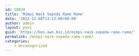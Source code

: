 ```yaml
---
id: 18024
title: 'Mimpi Naik Sepeda Rame Rame'
date: '2022-12-08T13:13:06+00:00'
author: admin
layout: post
guid: 'https://bos.awn.biz.id/mimpi-naik-sepeda-rame-rame/'
permalink: /mimpi-naik-sepeda-rame-rame/
categories:
    - Uncategorized
---
```


